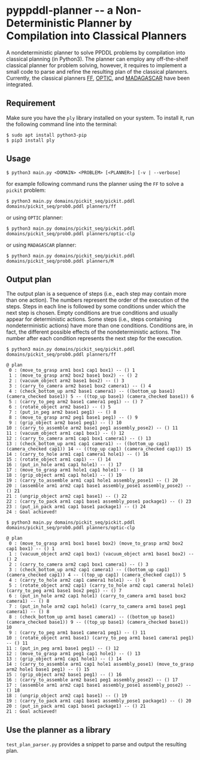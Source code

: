# pyppddl-planner -- a Non-Deterministic Planner by Compilation into Classical Planners

A nondeterministic planner to solve PPDDL problems by compilation into classical planning 
(in Python3). 
The planner can employ any off-the-shelf classical planner for problem solving, 
however, it requires to implement a small code to parse and refine the resulting 
plan of the classical planners.
Currently, the classical planners [FF], [OPTIC], and [MADAGASCAR] have been integrated.

[FF]: https://fai.cs.uni-saarland.de/hoffmann/ff.html
[OPTIC]: https://nms.kcl.ac.uk/planning/software/optic.html
[MADAGASCAR]: https://users.aalto.fi/~rintanj1/jussi/satplan.html


## Requirement

Make sure you have the `ply` library installed on your system. 
To install it, run the following command line into the terminal:

```
$ sudo apt install python3-pip
$ pip3 install ply
```


## Usage

```
$ python3 main.py <DOMAIN> <PROBLEM> [<PLANNER>] [-v | --verbose]
```

for example following command runs the planner using the `FF` to solve a `pickit` problem:

```
$ python3 main.py domains/pickit_seq/pickit.pddl domains/pickit_seq/prob0.pddl planners/ff
```

or using `OPTIC` planner:

```
$ python3 main.py domains/pickit_seq/pickit.pddl domains/pickit_seq/prob0.pddl planners/optic-clp
```

or using `MADAGASCAR` planner:

```
$ python3 main.py domains/pickit_seq/pickit.pddl domains/pickit_seq/prob0.pddl planners/M
```


## Output plan

The output plan is a sequence of steps (i.e., each step may contain more than one action).
The numbers represent the order of the execution of the steps.
Steps in each line is followed by some conditions under which the next step is chosen.
Empty conditions are true conditions and usually appear for deterministic actions.
Some steps (i.e., steps containing nondeterministic actions) have more than one conditions.
Conditions are, in fact, the different possible effects of the nondeterministic actions.
The number after each condition represents the next step for the execution.


```
$ python3 main.py domains/pickit_seq/pickit.pddl domains/pickit_seq/prob0.pddl planners/ff

@ plan
 0 : (move_to_grasp arm1 box1 cap1 box1) -- () 1
 1 : (move_to_grasp arm2 box2 base1 box2) -- () 2
 2 : (vacuum_object arm2 base1 box2) -- () 3
 3 : (carry_to_camera arm2 base1 box2 camera1) -- () 4
 4 : (check_bottom_up arm2 base1 camera1) -- ((bottom_up base1) (camera_checked base1)) 5 -- ((top_up base1) (camera_checked base1)) 6
 5 : (carry_to_peg arm2 base1 camera1 peg1) -- () 7
 6 : (rotate_object arm2 base1) -- () 5
 7 : (put_in_peg arm2 base1 peg1) -- () 8
 8 : (move_to_grasp arm2 peg1 base1 peg1) -- () 9
 9 : (grip_object arm2 base1 peg1) -- () 10
10 : (carry_to_assemble arm2 base1 peg1 assembly_pose2) -- () 11
11 : (vacuum_object arm1 cap1 box1) -- () 12
12 : (carry_to_camera arm1 cap1 box1 camera1) -- () 13
13 : (check_bottom_up arm1 cap1 camera1) -- ((bottom_up cap1) (camera_checked cap1)) 14 -- ((top_up cap1) (camera_checked cap1)) 15
14 : (carry_to_hole arm1 cap1 camera1 hole1) -- () 16
15 : (rotate_object arm1 cap1) -- () 14
16 : (put_in_hole arm1 cap1 hole1) -- () 17
17 : (move_to_grasp arm1 hole1 cap1 hole1) -- () 18
18 : (grip_object arm1 cap1 hole1) -- () 19
19 : (carry_to_assemble arm1 cap1 hole1 assembly_pose1) -- () 20
20 : (assemble arm1 arm2 cap1 base1 assembly_pose1 assembly_pose2) -- () 21
21 : (ungrip_object arm2 cap1 base1) -- () 22
22 : (carry_to_pack arm1 cap1 base1 assembly_pose1 package1) -- () 23
23 : (put_in_pack arm1 cap1 base1 package1) -- () 24
24 : Goal achieved!
```


```
$ python3 main.py domains/pickit_seq/pickit.pddl domains/pickit_seq/prob0.pddl planners/optic-clp

@ plan
 0 : (move_to_grasp arm1 box1 base1 box2) (move_to_grasp arm2 box2 cap1 box1) -- () 1
 1 : (vacuum_object arm2 cap1 box1) (vacuum_object arm1 base1 box2) -- () 2
 2 : (carry_to_camera arm2 cap1 box1 camera1) -- () 3
 3 : (check_bottom_up arm2 cap1 camera1) -- ((bottom_up cap1) (camera_checked cap1)) 4 -- ((top_up cap1) (camera_checked cap1)) 5
 4 : (carry_to_hole arm2 cap1 camera1 hole1) -- () 6
 5 : (rotate_object arm2 cap1) (carry_to_hole arm2 cap1 camera1 hole1) (carry_to_peg arm1 base1 box2 peg1) -- () 7
 6 : (put_in_hole arm2 cap1 hole1) (carry_to_camera arm1 base1 box2 camera1) -- () 8
 7 : (put_in_hole arm2 cap1 hole1) (carry_to_camera arm1 base1 peg1 camera1) -- () 8
 8 : (check_bottom_up arm1 base1 camera1) -- ((bottom_up base1) (camera_checked base1)) 9 -- ((top_up base1) (camera_checked base1)) 10
 9 : (carry_to_peg arm1 base1 camera1 peg1) -- () 11
10 : (rotate_object arm1 base1) (carry_to_peg arm1 base1 camera1 peg1) -- () 11
11 : (put_in_peg arm1 base1 peg1) -- () 12
12 : (move_to_grasp arm1 peg1 cap1 hole1) -- () 13
13 : (grip_object arm1 cap1 hole1) -- () 14
14 : (carry_to_assemble arm1 cap1 hole1 assembly_pose1) (move_to_grasp arm2 hole1 base1 peg1) -- () 15
15 : (grip_object arm2 base1 peg1) -- () 16
16 : (carry_to_assemble arm2 base1 peg1 assembly_pose2) -- () 17
17 : (assemble arm1 arm2 cap1 base1 assembly_pose1 assembly_pose2) -- () 18
18 : (ungrip_object arm2 cap1 base1) -- () 19
19 : (carry_to_pack arm1 cap1 base1 assembly_pose1 package1) -- () 20
20 : (put_in_pack arm1 cap1 base1 package1) -- () 21
21 : Goal achieved!
```

## Use the planner as a library

`test_plan_parser.py` provides a snippet to parse and output the resulting plan.

